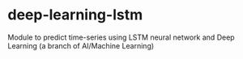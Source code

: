 # deep-learning-lstm
Module to predict time-series using LSTM neural network and Deep Learning (a branch of AI/Machine Learning)
